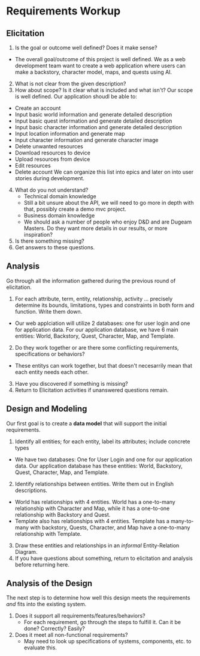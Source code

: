 # Requirements Workup

## Elicitation

1. Is the goal or outcome well defined?  Does it make sense?
- The overall goal/outcome of this project is well defined. We as a web development team want to
create a web application where users can make a backstory, character model, maps, and quests using AI.
2. What is not clear from the given description?
3. How about scope?  Is it clear what is included and what isn't?
Our scope is well defined. Our application shoudl be able to:
- Create an account
- Input basic world information and generate detailed description
- Input basic quest information and generate detailed description
- Input basic character information and generate detailed description
- Input location information and generate map
- Input character information and generate character image
- Delete unwanted resources
- Download resources to device
- Upload resources from device
- Edit resources
- Delete account
We can organize this list into epics and later on into user stories during development.

4. What do you not understand?
    * Technical domain knowledge
    - Still a bit unsure about the API, we will need to go more in depth with that, possibly create a demo mvc project.
    * Business domain knowledge
    - We should ask a number of people who enjoy D&D and are Dugeam Masters. Do they want more details in our results, or more inspiration?
5. Is there something missing?
6. Get answers to these questions.

## Analysis

Go through all the information gathered during the previous round of elicitation.  

1. For each attribute, term, entity, relationship, activity ... precisely determine its bounds, limitations, types and constraints in both form and function.  Write them down.
- Our web applciation will utilize 2 databases: one for user login and one for application data. For our application database, we have 6 main entities: World, Backstory, Quest, Character, Map, and Template.
2. Do they work together or are there some conflicting requirements, specifications or behaviors?
- These entitys can work together, but that doesn't necesarrily mean that each entity needs each other.
3. Have you discovered if something is missing?  
4. Return to Elicitation activities if unanswered questions remain.


## Design and Modeling
Our first goal is to create a **data model** that will support the initial requirements.

1. Identify all entities;  for each entity, label its attributes; include concrete types
- We have two databases: One for User Login and one for our application data. Our application database has these entities: World, Backstory, Quest, Character, Map, and Template.
2. Identify relationships between entities.  Write them out in English descriptions.
- World has relationships with 4 entities. World has a one-to-many relationship with Character and Map, while it has a one-to-one relationship with Backstory and Quest.
- Template also has relationships with 4 entities. Template has a many-to-many with backstory, Quests, Character, and Map have a one-to-many relationship with Template. 
3. Draw these entities and relationships in an _informal_ Entity-Relation Diagram.
4. If you have questions about something, return to elicitation and analysis before returning here.

## Analysis of the Design
The next step is to determine how well this design meets the requirements _and_ fits into the existing system.

1. Does it support all requirements/features/behaviors?
    * For each requirement, go through the steps to fulfill it.  Can it be done?  Correctly?  Easily?
2. Does it meet all non-functional requirements?
    * May need to look up specifications of systems, components, etc. to evaluate this.

